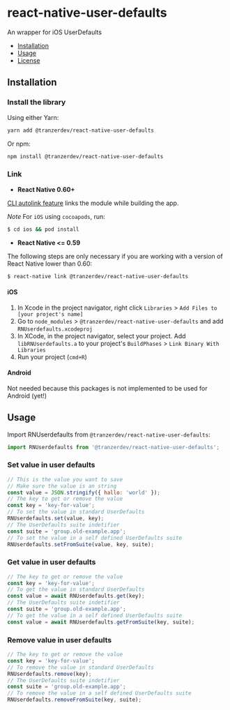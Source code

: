 # react-native-user-defaults

An wrapper for iOS UserDefaults

- [Installation](#Installation)
- [Usage](#Usage)
- [License](./LICENSE)

## Installation

### Install the library

Using either Yarn:

```bash
yarn add @tranzerdev/react-native-user-defaults
```

Or npm:

```bash
npm install @tranzerdev/react-native-user-defaults
```

### Link

- **React Native 0.60+**

[CLI autolink feature](https://github.com/react-native-community/cli/blob/master/docs/autolinking.md) links the module while building the app.

_Note_ For `iOS` using `cocoapods`, run:

```bash
$ cd ios && pod install
```

- **React Native <= 0.59**

The following steps are only necessary if you are working with a version of React Native lower than 0.60:

```bash
$ react-native link @tranzerdev/react-native-user-defaults
```

#### iOS

1. In Xcode in the project navigator, right click `Libraries` > `Add Files to [your project's name]`
2. Go to `node_modules` > `@tranzerdev/react-native-user-defaults` and add `RNUserdefaults.xcodeproj`
3. In XCode, in the project navigator, select your project. Add `libRNUserdefaults.a` to your project's `BuildPhases` > `Link Binary With Libraries`
4. Run your project (`cmd+R`)

#### Android

Not needed because this packages is not implemented to be used for Android (yet!)

## Usage

Import RNUserdefaults from `@tranzerdev/react-native-user-defaults`:

```javascript
import RNUserdefaults from '@tranzerdev/react-native-user-defaults';
```

### Set value in user defaults

```javascript
// This is the value you want to save
// Make sure the value is an string
const value = JSON.stringify({ hallo: 'world' });
// The key to get or remove the value
const key = 'key-for-value';
// To set the value in standard UserDefaults
RNUserdefaults.set(value, key);
// The UserDefaults suite indetifier
const suite = 'group.old-example.app';
// To set the value in a self defined UserDefaults suite
RNUserdefaults.setFromSuite(value, key, suite);
```

### Get value in user defaults

```javascript
// The key to get or remove the value
const key = 'key-for-value';
// To get the value in standard UserDefaults
const value = await RNUserdefaults.get(key);
// The UserDefaults suite indetifier
const suite = 'group.old-example.app';
// To get the value in a self defined UserDefaults suite
const value = await RNUserdefaults.getFromSuite(key, suite);
```

### Remove value in user defaults

```javascript
// The key to get or remove the value
const key = 'key-for-value';
// To remove the value in standard UserDefaults
RNUserdefaults.remove(key);
// The UserDefaults suite indetifier
const suite = 'group.old-example.app';
// To remove the value in a self defined UserDefaults suite
RNUserdefaults.removeFromSuite(key, suite);
```
